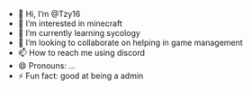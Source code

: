 - 👋 Hi, I’m @Tzy16
- 👀 I’m interested in minecraft
- 🌱 I’m currently learning sycology
- 💞️ I’m looking to collaborate on helping in game management
- 📫 How to reach me using discord
- 😄 Pronouns: ...
- ⚡ Fun fact: good at being a admin

<!---
JaredTzy16/JaredTzy16 is a ✨ special ✨ repository because its `README.md` (this file) appears on your GitHub profile.
You can click the Preview link to take a look at your changes.
--->
